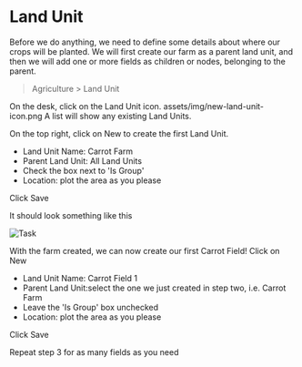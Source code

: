 <!-- add-breadcrumbs -->
# Land Unit

Before we do anything, we need to define some details about where our crops will be planted. We will first create our farm as a parent land unit, and then we will add one or more fields as children or nodes, belonging to the parent.

> Agriculture > Land Unit

On the desk, click on the Land Unit icon. assets/img/new-land-unit-icon.png A list will show any existing Land Units.

On the top right, click on New  to create the first Land Unit.

* Land Unit Name: Carrot Farm
* Parent Land Unit: All Land Units
* Check the box next to 'Is Group'
* Location: plot the area as you please

Click Save

It should look something like this

<img class="screenshot" alt="Task" src="{{docs_base_url}}/v12/assets/img/agriculture/crops_and_land/land_unit.png">

With the farm created, we can now create our first Carrot Field! Click on New

* Land Unit Name: Carrot Field 1
* Parent Land Unit:select the one we just created in step two, i.e. Carrot Farm
* Leave the 'Is Group' box unchecked
* Location: plot the area as you please

Click Save

Repeat step 3 for as many fields as you need